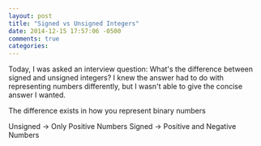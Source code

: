```yaml
---
layout: post
title: "Signed vs Unsigned Integers"
date: 2014-12-15 17:57:06 -0500
comments: true
categories: 
---
```


Today, I was asked an interview question: What's the difference between signed and unsigned integers? I knew the answer had to do with representing numbers differently, but I wasn't able to give the concise answer I wanted. 

The difference exists in how you represent binary numbers

Unsigned -> Only Positive Numbers
Signed   -> Positive and Negative Numbers

